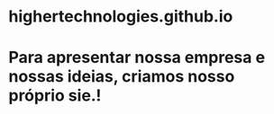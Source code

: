 # highertechnologies.github.io

# Para apresentar nossa empresa e nossas ideias, criamos nosso próprio sie.!
